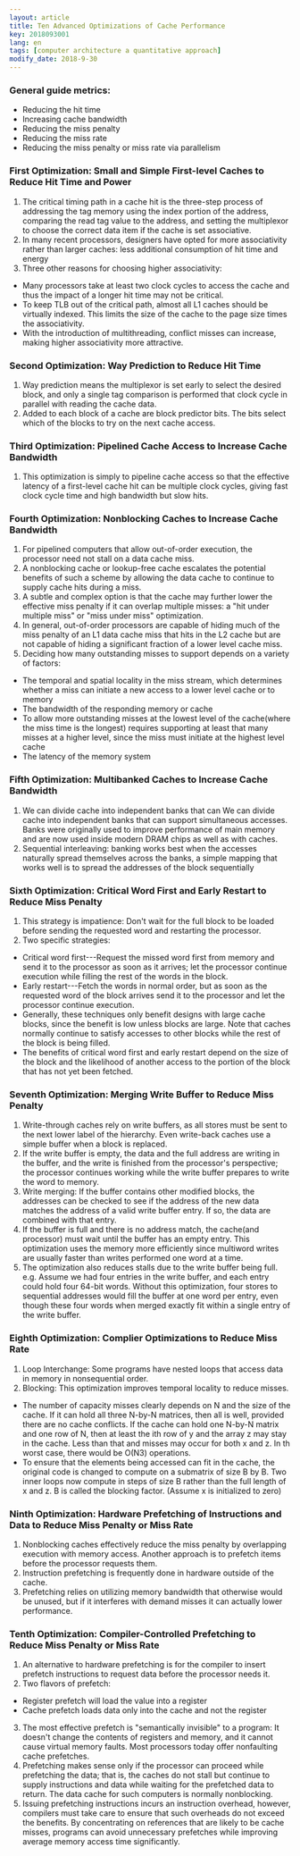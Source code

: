 ```yaml
---
layout: article
title: Ten Advanced Optimizations of Cache Performance
key: 2018093001
lang: en
tags: [computer architecture a quantitative approach]
modify_date: 2018-9-30
---
```



### General guide metrics:
* Reducing the hit time
* Increasing cache bandwidth
* Reducing the miss penalty
* Reducing the miss rate 
* Reducing the miss penalty or miss rate via parallelism

<!--more-->

### First Optimization: Small and Simple First-level Caches to Reduce Hit Time and Power
1. The critical timing path in a cache hit is the three-step process of addressing the tag memory using the index portion of the address, comparing the read tag value to the address, and setting the multiplexor to choose the correct data item if the cache is set associative.
2. In many recent processors, designers have opted for more associativity rather than larger caches: less additional consumption of hit time and energy
3. Three other reasons for choosing higher associativity:
  * Many processors take at least two clock cycles to access the cache and thus the impact of a longer hit time may not be critical.
  * To keep TLB out of the critical path, almost all L1 caches should be virtually indexed. This limits the size of the cache to the page size times the associativity.
  * With the introduction of multithreading, conflict misses can increase, making higher associativity more attractive.

### Second Optimization: Way Prediction to Reduce Hit Time
1. Way prediction means the multiplexor is set early to select the desired block, and only a single tag comparison is performed that clock cycle in parallel with reading the cache data.
2. Added to each block of a cache are block predictor bits. The bits select which of the blocks to try on the next cache access.

### Third Optimization: Pipelined Cache Access to Increase Cache Bandwidth
1. This optimization is simply to pipeline cache access so that the effective latency of a first-level cache hit can be multiple clock cycles, giving fast clock cycle time and high bandwidth but slow hits.

### Fourth Optimization: Nonblocking Caches to Increase Cache Bandwidth
1. For pipelined computers that allow out-of-order execution, the processor need not stall on a data cache miss.
2. A nonblocking cache or lookup-free cache escalates the potential benefits of such a scheme by allowing the data cache to continue to supply cache hits during a miss.
3. A subtle and complex option is that the cache may further lower the effective miss penalty if it can overlap multiple misses: a "hit under multiple miss" or "miss under miss" optimization.
4. In general, out-of-order processors are capable of hiding much of the miss penalty of an L1 data cache miss that hits in the L2 cache but are not capable of hiding a significant fraction of a lower level cache miss.
5. Deciding how many outstanding misses to support depends on a variety of factors:
  * The temporal and spatial locality in the miss stream, which determines whether a miss can initiate a new access to a lower level cache or to memory
  * The bandwidth of the responding memory or cache
  * To allow more outstanding misses at the lowest level of the cache(where the miss time is the longest) requires supporting at least that many misses at a higher level, since the miss must initiate at the highest level cache
  * The latency of the memory system

### Fifth Optimization: Multibanked Caches to Increase Cache Bandwidth
1. We can divide cache into independent banks that can We can divide cache into independent banks that can support simultaneous accesses. Banks were originally used to improve performance of main memory and are now used inside modern DRAM chips as well as with caches.
2. Sequential interleaving: banking works best when the accesses naturally spread themselves across the banks, a simple mapping that works well is to spread the addresses of the block sequentially

### Sixth Optimization: Critical Word First and Early Restart to Reduce Miss Penalty
1. This strategy is impatience: Don't wait for the full block to be loaded before sending the requested word and restarting the processor.
2. Two specific strategies:
  * Critical word first---Request the missed word first from memory and send it to the processor as soon as it arrives; let the processor continue execution while filling the rest of the words in the block.
  * Early restart---Fetch the words in normal order, but as soon as the requested word of the block arrives send it to the processor and let the processor continue execution.
  * Generally, these techniques only benefit designs with large cache blocks, since the benefit is low unless blocks are large. Note that caches normally continue to satisfy accesses to other blocks while the rest of the block is being filled.
  * The benefits of critical word first and early restart depend on the size of the block and the likelihood of another access to the portion of the block that has not yet been fetched.

### Seventh Optimization: Merging Write Buffer to Reduce Miss Penalty
1. Write-through caches rely on write buffers, as all stores must be sent to the next lower label of the hierarchy. Even write-back caches use a simple buffer when a block is replaced.
2. If the write buffer is empty, the data and the full address are writing in the buffer, and the write is finished from the processor's perspective; the processor continues working while the write buffer prepares to write the word to memory.
3. Write merging: If the buffer contains other modified blocks, the addresses can be checked to see if the address of the new data matches the address of a valid write buffer entry. If so, the data are combined with that entry.
4. If the buffer is full and there is no address match, the cache(and processor) must wait until the buffer has an empty entry. This optimization uses the memory more efficiently since multiword writes are usually faster than writes performed one word at a time.
5. The optimization also reduces stalls due to the write buffer being full. e.g. Assume we had four entries in the write buffer, and each entry could hold four 64-bit words. Without this optimization, four stores to sequential addresses would fill the buffer at one word per entry, even though these four words when merged exactly fit within a single entry of the write buffer.

### Eighth Optimization: Complier Optimizations to Reduce Miss Rate
1. Loop Interchange: Some programs have nested loops that access data in memory in nonsequential order.
2. Blocking: This optimization improves temporal locality to reduce misses.
  * The number of capacity misses clearly depends on N and the size of the cache. If it can hold all three N-by-N matrices, then all is well, provided there are no cache conflicts. If the cache can hold one N-by-N matrix and one row of N, then at least the ith row of y and the array z may stay in the cache. Less than that and misses may occur for both x and z. In th worst case, there would be O(N3) operations.
  * To ensure that the elements being accessed can fit in the cache, the original code is changed to compute on a submatrix of size B by B. Two inner loops now compute in steps of size B rather than the full length of x and z. B is called the blocking factor. (Assume x is initialized to zero)

### Ninth Optimization: Hardware Prefetching of Instructions and Data to Reduce Miss Penalty or Miss Rate
1. Nonblocking caches effectively reduce the miss penalty by overlapping execution with memory access. Another approach is to prefetch items before the processor requests them.
2. Instruction prefetching is frequently done in hardware outside of the cache.
3. Prefetching relies on utilizing memory bandwidth that otherwise would be unused, but if it interferes with demand misses it can actually lower performance.

### Tenth Optimization: Compiler-Controlled Prefetching to Reduce Miss Penalty or Miss Rate
1. An alternative to hardware prefetching is for the compiler to insert prefetch instructions to request data before the processor needs it.
2. Two flavors of prefetch:
  * Register prefetch will load the value into a register
  * Cache prefetch loads data only into the cache and not the register
3. The most effective prefetch is "semantically invisible" to a program: It doesn't change the contents of registers and memory, and it cannot cause virtual memory faults. Most processors today offer nonfaulting cache prefetches.
4. Prefetching makes sense only if the processor can proceed while prefetching the data; that is, the caches do not stall but continue to supply instructions and data while waiting for the prefetched data to return. The data cache for such computers is normally nonblocking.
5. Issuing prefetching instructions incurs an instruction overhead, however, compilers must take care to ensure that such overheads do not exceed the benefits. By concentrating on references that are likely to be cache misses, programs can avoid unnecessary prefetches while improving average memory access time significantly.